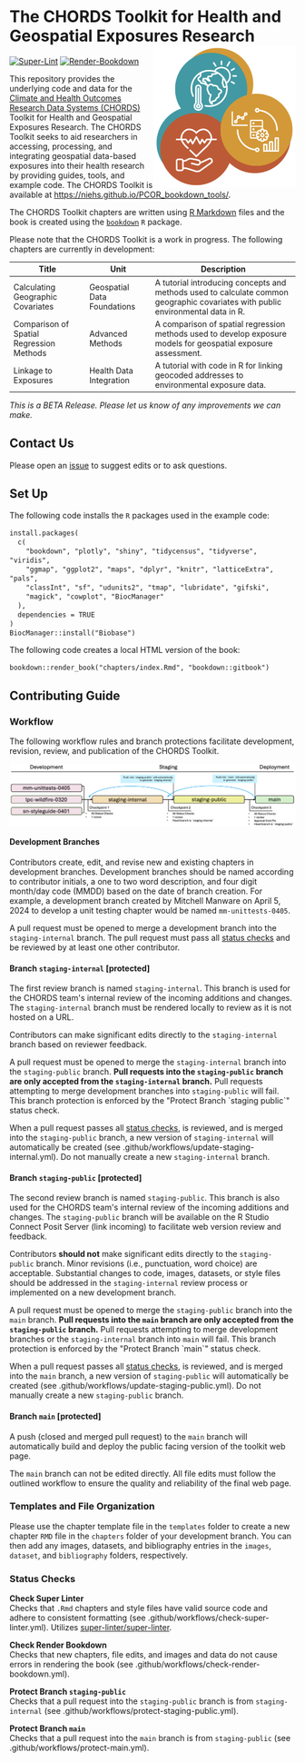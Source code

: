# The CHORDS Toolkit for Health and Geospatial Exposures Research <img align="right" width="250" src="images/chords-icon-web.jpg">

[![Super-Lint](https://github.com/NIEHS/PCOR_bookdown_tools/actions/workflows/check-super-linter.yml/badge.svg)](https://github.com/NIEHS/PCOR_bookdown_tools/actions/workflows/check-super-linter.yml)
[![Render-Bookdown](https://github.com/NIEHS/PCOR_bookdown_tools/actions/workflows/check-render-bookdown.yml/badge.svg)](https://github.com/NIEHS/PCOR_bookdown_tools/actions/workflows/check-render-bookdown.yml)

This repository provides the underlying code and data for the [Climate and Health Outcomes Research Data Systems (CHORDS)](https://www.niehs.nih.gov/research/programs/chords) Toolkit for Health and Geospatial Exposures Research.
The CHORDS Toolkit seeks to aid researchers in accessing, processing, and integrating geospatial data-based exposures into their health research by providing guides, tools, and example code. The CHORDS Toolkit is available at <https://niehs.github.io/PCOR_bookdown_tools/>.

The CHORDS Toolkit chapters are written using [R Markdown](https://rmarkdown.rstudio.com/) files and the book is created using the [`bookdown`](https://bookdown.org/) `R` package.

Please note that the CHORDS Toolkit is a work in progress. The following chapters are currently in development:

|Title             |Unit    |Description                                     |
|------------------|--------|------------------------------------------------|
|Calculating Geographic Covariates |Geospatial Data Foundations |A tutorial introducing concepts and methods used to calculate common geographic covariates with public environmental data in R. |
|Comparison of Spatial Regression Methods |Advanced Methods |A comparison of spatial regression methods used to develop exposure models for geospatial exposure assessment. |
|Linkage to Exposures |Health Data Integration |A tutorial with code in R for linking geocoded addresses to environmental exposure data. |

_This is a BETA Release. Please let us know of any improvements we can make._

## Contact Us

Please open an [issue](https://github.com/NIEHS/PCOR_bookdown_tools/issues) to suggest edits or to ask questions.

## Set Up

The following code installs the `R` packages used in the example code:

```{r}
install.packages(
  c(
    "bookdown", "plotly", "shiny", "tidycensus", "tidyverse", "viridis",
    "ggmap", "ggplot2", "maps", "dplyr", "knitr", "latticeExtra", "pals",
    "classInt", "sf", "udunits2", "tmap", "lubridate", "gifski",
    "magick", "cowplot", "BiocManager"
  ),
  dependencies = TRUE
)
BiocManager::install("Biobase")
```

The following code creates a local HTML version of the book:

```{r}
bookdown::render_book("chapters/index.Rmd", "bookdown::gitbook")
```

## Contributing Guide

### Workflow

The following workflow rules and branch protections facilitate development, revision, review, and publication of the CHORDS Toolkit.

<img align="center" src="images/workflow_push.png">

#### Development Branches

Contributors create, edit, and revise new and existing chapters in development branches. Development branches should be named according to contributor initials, a one to two word description, and four digit month/day code (MMDD) based on the date of branch creation. For example, a development branch created by Mitchell Manware on April 5, 2024 to develop a unit testing chapter would be named `mm-unittests-0405`.

A pull request must be opened to merge a development branch into the `staging-internal` branch. The pull request must pass all [status checks](#status-checks) and be reviewed by at least one other contributor.

#### Branch `staging-internal` [protected]

The first review branch is named `staging-internal`. This branch is used for the CHORDS team's internal review of the incoming additions and changes. The `staging-internal` branch must be rendered locally to review as it is not hosted on a URL.

Contributors can make significant edits directly to the `staging-internal` branch based on reviewer feedback.

A pull request must be opened to merge the `staging-internal` branch into the `staging-public` branch. **Pull requests into the `staging-public` branch are only accepted from the `staging-internal` branch.** Pull requests attempting to merge development branches into `staging-public` will fail. This branch protection is enforced by the "Protect Branch \`staging public\`" status check.

When a pull request passes all [status checks](#status-checks), is reviewed, and is merged into the `staging-public` branch, a new version of `staging-internal` will automatically be created (see .github/workflows/update-staging-internal.yml). Do not manually create a new `staging-internal` branch.

#### Branch `staging-public` [protected]

The second review branch is named `staging-public`. This branch is also used for the CHORDS team's internal review of the incoming additions and changes. The `staging-public` branch will be available on the R Studio Connect Posit Server (link incoming) to facilitate web version review and feedback.

Contributors **should not** make significant edits directly to the `staging-public` branch. Minor revisions (i.e., punctuation, word choice) are acceptable. Substantial changes to code, images, datasets, or style files should be addressed in the `staging-internal` review process or implemented on a new development branch.

A pull request must be opened to merge the `staging-public` branch into the `main` branch. **Pull requests into the `main` branch are only accepted from the `staging-public` branch.** Pull requests attempting to merge development branches or the `staging-internal` branch into `main` will fail. This branch protection is enforced by the "Protect Branch \`main\`" status check.

When a pull request passes all [status checks](#status-checks), is reviewed, and is merged into the `main` branch, a new version of `staging-public` will automatically be created (see .github/workflows/update-staging-public.yml). Do not manually create a new `staging-public` branch.

#### Branch `main` [protected]

A push (closed and merged pull request) to the `main` branch will automatically build and deploy the public facing version of the toolkit web page.

The `main` branch can not be edited directly. All file edits must follow the outlined workflow to ensure the quality and reliability of the final web page.

### Templates and File Organization

Please use the chapter template file in the `templates` folder to create a new chapter `RMD` file in the `chapters` folder of your development branch. You can then add any images, datasets, and bibliography entries in the `images`, `dataset`, and `bibliography` folders, respectively.

### Status Checks

**Check Super Linter**<br>
Checks that `.Rmd` chapters and style files have valid source code and adhere to consistent formatting (see .github/workflows/check-super-linter.yml). Utilizes [super-linter/super-linter](https://github.com/super-linter/super-linter).

**Check Render Bookdown**<br>
Checks that new chapters, file edits, and images and data do not cause errors in rendering the book (see .github/workflows/check-render-bookdown.yml).

**Protect Branch `staging-public`**<br>
Checks that a pull request into the `staging-public` branch is from `staging-internal` (see .github/workflows/protect-staging-public.yml).

**Protect Branch `main`**<br>
Checks that a pull request into the `main` branch is from `staging-public` (see .github/workflows/protect-main.yml).
